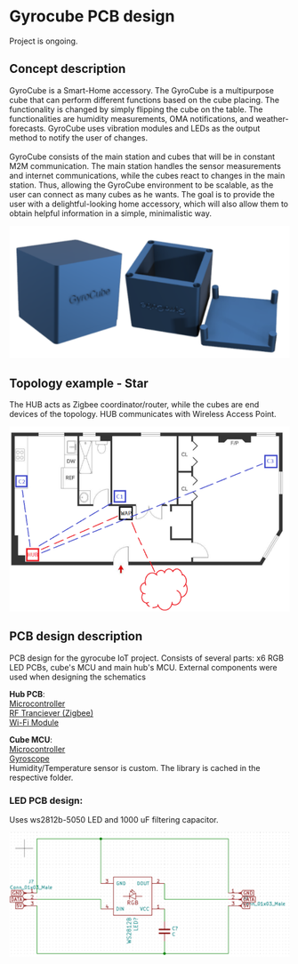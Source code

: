# Gyrocube PCB design

Project is ongoing.

## Concept description 

GyroCube is a Smart-Home accessory. The GyroCube is a multipurpose cube that can perform different functions based on the cube placing. The functionality is changed by simply flipping the cube on the table. The functionalities are humidity measurements, OMA notifications, and weather-forecasts. GyroCube uses vibration modules and LEDs as the output method to notify the user of changes.<br><br>
GyroCube consists of the main station and cubes that will be in constant M2M communication. The main station handles the sensor measurements and internet communications, while the cubes react to changes in the main station. Thus, allowing the GyroCube environment to be scalable, as the user can connect as many cubes as he wants. 
The goal is to provide the user with a delightful-looking home accessory, which will also allow them to obtain helpful information in a simple, minimalistic way. 

![Topology](Images/gyro.PNG)

## Topology example - Star

The HUB acts as Zigbee coordinator/router, while the cubes are end devices of the topology. HUB communicates with Wireless Access Point.

![Topology](Images/top.PNG)

## PCB design description

PCB design for the gyrocube IoT project. Consists of several parts: x6 RGB LED PCBs, cube's MCU and main hub's MCU.
External components were used when designing the schematics

<b>Hub PCB</b>:<br>
[Microcontroller](https://app.ultralibrarian.com/details/23afb9f1-10a0-11e9-ab3a-0a3560a4cccc/Microchip/PIC32MX575F512H-80I-PT?open=backlink)<br>
[RF Tranciever (Zigbee)](https://app.ultralibrarian.com/details/42fe3879-10a0-11e9-ab3a-0a3560a4cccc/Microchip/AT86RF231-ZU?uid=8d6b40c328af52ac)<br>
[Wi-Fi Module](https://app.ultralibrarian.com/details/2b6afdaf-b24e-11ea-b5d0-0aebb021a1ea/Silicon-Labs/WFM200S022XNA2?uid=52bf9d8b68458d78)

<b>Cube MCU</b>:<br>
[Microcontroller](https://app.ultralibrarian.com/details/4b4afbe8-2e28-11eb-9033-0a34d6323d74/Microchip/PIC18F47K40-I-P?uid=9581580b9c884a46&exports=KiCAD&open=exports)<br>
[Gyroscope](https://app.ultralibrarian.com/details/68dbfc0c-1e52-11eb-9033-0a34d6323d74/STMicroelectronics/L3GD20H?uid=c097080110371f50)<br>
Humidity/Temperature sensor is custom. The library is cached in the respective folder.

### LED PCB design:

Uses ws2812b-5050 LED and 1000 uF filtering capacitor.

![Topology](Images/led.PNG)

